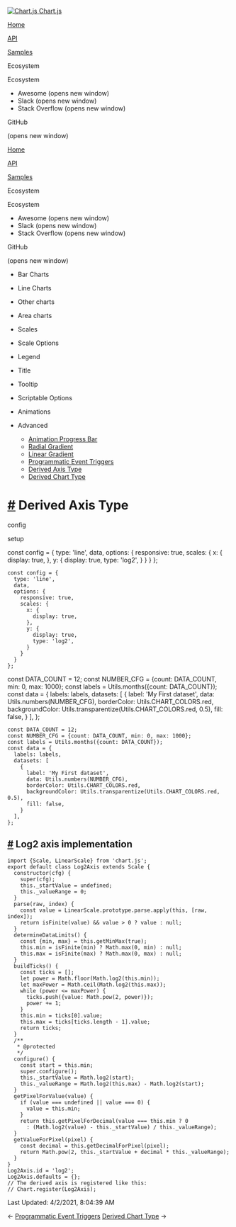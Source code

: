 <a href="/docs/3.0.0/" class="home-link router-link-active"><img src="/docs/3.0.0/favicon.ico" alt="Chart.js" class="logo" /> <span class="site-name can-hide">Chart.js</span></a>

<a href="/docs/3.0.0/" class="nav-link">Home</a>

<a href="/docs/3.0.0/api/" class="nav-link">API</a>

<a href="/docs/3.0.0/samples/" class="nav-link router-link-active">Samples</a>

<span class="title">Ecosystem</span> <span class="arrow down"></span>

<span class="title">Ecosystem</span> <span class="arrow right"></span>

-   Awesome
    <span class="sr-only">(opens new window)</span>
-   Slack
    <span class="sr-only">(opens new window)</span>
-   Stack Overflow
    <span class="sr-only">(opens new window)</span>

GitHub

<span class="sr-only">(opens new window)</span>

<a href="/docs/3.0.0/" class="nav-link">Home</a>

<a href="/docs/3.0.0/api/" class="nav-link">API</a>

<a href="/docs/3.0.0/samples/" class="nav-link router-link-active">Samples</a>

<span class="title">Ecosystem</span> <span class="arrow down"></span>

<span class="title">Ecosystem</span> <span class="arrow right"></span>

-   Awesome
    <span class="sr-only">(opens new window)</span>
-   Slack
    <span class="sr-only">(opens new window)</span>
-   Stack Overflow
    <span class="sr-only">(opens new window)</span>

GitHub

<span class="sr-only">(opens new window)</span>

-   Bar Charts <span class="arrow right"></span>

-   Line Charts <span class="arrow right"></span>

-   Other charts <span class="arrow right"></span>

-   Area charts <span class="arrow right"></span>

-   Scales <span class="arrow right"></span>

-   Scale Options <span class="arrow right"></span>

-   Legend <span class="arrow right"></span>

-   Title <span class="arrow right"></span>

-   Tooltip <span class="arrow right"></span>

-   Scriptable Options <span class="arrow right"></span>

-   Animations <span class="arrow right"></span>

-   Advanced <span class="arrow down"></span>

    -   <a href="/docs/3.0.0/samples/advanced/progress-bar.html" class="sidebar-link">Animation Progress Bar</a>
    -   <a href="/docs/3.0.0/samples/advanced/radial-gradient.html" class="sidebar-link">Radial Gradient</a>
    -   <a href="/docs/3.0.0/samples/advanced/linear-gradient.html" class="sidebar-link">Linear Gradient</a>
    -   <a href="/docs/3.0.0/samples/advanced/programmatic-events.html" class="sidebar-link">Programmatic Event Triggers</a>
    -   <a href="/docs/3.0.0/samples/advanced/derived-axis-type.html" class="active sidebar-link">Derived Axis Type</a>
    -   <a href="/docs/3.0.0/samples/advanced/derived-chart-type.html" class="sidebar-link">Derived Chart Type</a>

<a href="#derived-axis-type" class="header-anchor">#</a> Derived Axis Type
==========================================================================

config

setup

<a href="https://github.com/chartjs/Chart.js/blob/master/docs/samples/advanced/derived-axis-type.md" class="code-editor-tool fab fa-github fa-lg" title="View on GitHub"></a>

const config = { type: 'line', data, options: { responsive: true, scales: { x: { display: true, }, y: { display: true, type: 'log2', } } } };

    const config = {
      type: 'line',
      data,
      options: {
        responsive: true,
        scales: {
          x: {
            display: true,
          },
          y: {
            display: true,
            type: 'log2',
          }
        }
      }
    };

const DATA\_COUNT = 12; const NUMBER\_CFG = {count: DATA\_COUNT, min: 0, max: 1000}; const labels = Utils.months({count: DATA\_COUNT}); const data = { labels: labels, datasets: \[ { label: 'My First dataset', data: Utils.numbers(NUMBER\_CFG), borderColor: Utils.CHART\_COLORS.red, backgroundColor: Utils.transparentize(Utils.CHART\_COLORS.red, 0.5), fill: false, } \], };

    const DATA_COUNT = 12;
    const NUMBER_CFG = {count: DATA_COUNT, min: 0, max: 1000};
    const labels = Utils.months({count: DATA_COUNT});
    const data = {
      labels: labels,
      datasets: [
        {
          label: 'My First dataset',
          data: Utils.numbers(NUMBER_CFG),
          borderColor: Utils.CHART_COLORS.red,
          backgroundColor: Utils.transparentize(Utils.CHART_COLORS.red, 0.5),
          fill: false,
        }
      ],
    };

<a href="#log2-axis-implementation" class="header-anchor">#</a> Log2 axis implementation
----------------------------------------------------------------------------------------

    import {Scale, LinearScale} from 'chart.js';
    export default class Log2Axis extends Scale {
      constructor(cfg) {
        super(cfg);
        this._startValue = undefined;
        this._valueRange = 0;
      }
      parse(raw, index) {
        const value = LinearScale.prototype.parse.apply(this, [raw, index]);
        return isFinite(value) && value > 0 ? value : null;
      }
      determineDataLimits() {
        const {min, max} = this.getMinMax(true);
        this.min = isFinite(min) ? Math.max(0, min) : null;
        this.max = isFinite(max) ? Math.max(0, max) : null;
      }
      buildTicks() {
        const ticks = [];
        let power = Math.floor(Math.log2(this.min));
        let maxPower = Math.ceil(Math.log2(this.max));
        while (power <= maxPower) {
          ticks.push({value: Math.pow(2, power)});
          power += 1;
        }
        this.min = ticks[0].value;
        this.max = ticks[ticks.length - 1].value;
        return ticks;
      }
      /**
       * @protected
       */
      configure() {
        const start = this.min;
        super.configure();
        this._startValue = Math.log2(start);
        this._valueRange = Math.log2(this.max) - Math.log2(start);
      }
      getPixelForValue(value) {
        if (value === undefined || value === 0) {
          value = this.min;
        }
        return this.getPixelForDecimal(value === this.min ? 0
          : (Math.log2(value) - this._startValue) / this._valueRange);
      }
      getValueForPixel(pixel) {
        const decimal = this.getDecimalForPixel(pixel);
        return Math.pow(2, this._startValue + decimal * this._valueRange);
      }
    }
    Log2Axis.id = 'log2';
    Log2Axis.defaults = {};
    // The derived axis is registered like this:
    // Chart.register(Log2Axis);

<span class="prefix">Last Updated:</span> <span class="time">4/2/2021, 8:04:39 AM</span>

<span class="prev"> ← <a href="/docs/3.0.0/samples/advanced/programmatic-events.html" class="prev">Programmatic Event Triggers</a> </span> <span class="next"> [Derived Chart Type](/docs/3.0.0/samples/advanced/derived-chart-type.html) → </span>
